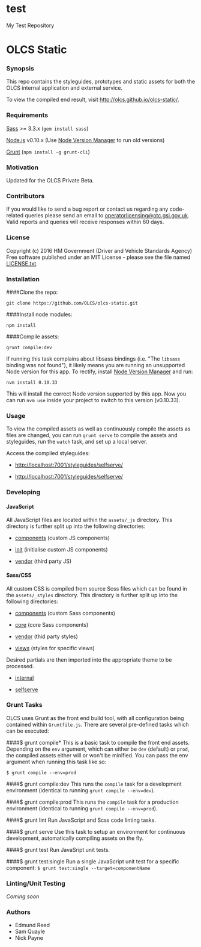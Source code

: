 # test
My Test Repository

# OLCS Static
### Synopsis 
This repo contains the styleguides, prototypes and static assets for both the OLCS internal application and external service.

To view the compiled end result, visit <http://olcs.github.io/olcs-static/>.

### Requirements
[Sass](http://sass-lang.com/) >= 3.3.x (`gem install sass`)

[Node.js](https://nodejs.org/en/) v0.10.x (Use [Node Version Manager](https://github.com/creationix/nvm/) to run old versions)

[Grunt](http://gruntjs.com) (`npm install -g grunt-cli`)

### Motivation 
Updated for the OLCS Private Beta.

### Contributors 
If you would like to send a bug report or contact us regarding any code-related queries please send an email to <operatorlicensing@otc.gsi.gov.uk>. Valid reports and queries will receive responses within 60 days. 

### License 
Copyright (c) 2016 HM Government (Driver and Vehicle Standards Agency) 
Free software published under an MIT License - please see the file named [LICENSE.txt](./LICENSE.txt). 

### Installation
####Clone the repo: 
```
git clone https://github.com/OLCS/olcs-static.git
```

####Install node modules: 
```
npm install
```

####Compile assets: 
```
grunt compile:dev
```

If running this task complains about libsass bindings (i.e. "The `libsass` binding was not found"), it likely means you are running an unsupported Node version for this app. To rectify, install [Node Version Manager](https://github.com/creationix/nvm/) and run:

```
nvm install 0.10.33
```

This will install the correct Node version supported by this app. Now you can run `nvm use` inside your project to switch to this version (v0.10.33).

### Usage
To view the compiled assets as well as continuously compile the assets as files are changed, you can run `grunt serve` to compile the assets and styleguides, run the `watch` task, and set up a local server.

Access the compiled styleguides:

* <http://localhost:7001/styleguides/selfserve/>

* <http://localhost:7001/styleguides/selfserve/>

### Developing
#### JavaScript

All JavaScript files are located within the `assets/_js` directory. This directory is further split up into the following directories:

* [components](https://github.com/OLCS/olcs-static/tree/develop/assets/_js/components) (custom JS components)

* [init](https://github.com/OLCS/olcs-static/tree/develop/assets/_js/init) (initialise custom JS components)

* [vendor](https://github.com/OLCS/olcs-static/tree/develop/assets/_js/vendor) (third party JS)

#### Sass/CSS
All custom CSS is compiled from source Scss files which can be found in the `assets/_styles` directory. This directory is further split up into the following directories:

* [components](https://github.com/OLCS/olcs-static/tree/develop/assets/_styles/components) (custom Sass components)

* [core](https://github.com/OLCS/olcs-static/tree/develop/assets/_styles/core) (core Sass components)

* [vendor](https://github.com/OLCS/olcs-static/tree/develop/assets/_styles/vendor) (thid party styles)

* [views](https://github.com/OLCS/olcs-static/tree/develop/assets/_styles/views) (styles for specific views)

Desired partials are then imported into the appropriate theme to be processed.

* [internal](https://github.com/OLCS/olcs-static/blob/develop/assets/_styles/themes/internal.scss)

* [selfserve](https://github.com/OLCS/olcs-static/blob/develop/assets/_styles/themes/selfserve.scss)

### Grunt Tasks
OLCS uses Grunt as the front end build tool, with all configuration being contained within `Gruntfile.js`. There are several pre-defined tasks which can be executed:

####$ grunt compile* 
This is a basic task to compile the front end assets. Depending on the `env` argument, which can either be `dev` (default) or `prod`, the compiled assets either will or won't be minified. You can pass the env argument when running this task like so:

```
$ grunt compile --env=prod
```

####$ grunt compile:dev
This runs the `compile` task for a development environment (identical to running `grunt compile --env=dev`).

####$ grunt compile:prod
This runs the `compile` task for a production environment (identical to running `grunt compile --env=prod`).

####$ grunt lint
Run JavaScript and Scss code linting tasks.

####$ grunt serve
Use this task to setup an environment for continuous development, automatically compiling assets on the fly.

####$ grunt test
Run JavaSript unit tests.

####$ grunt test:single
Run a single JavaScript unit test for a specific component: `$ grunt test:single --target=componentName`

### Linting/Unit Testing
*Coming* *soon*

### Authors
- Edmund Reed
- Sam Quayle
- Nick Payne
